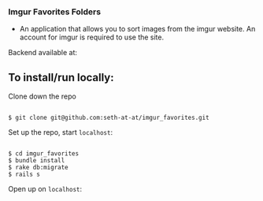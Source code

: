 ### Imgur Favorites Folders


*  An application that allows you to sort images from the imgur website. An account for imgur is required to use the site.

Backend available at:


## To install/run locally:

Clone down the repo

```shell

$ git clone git@github.com:seth-at-at/imgur_favorites.git

```

Set up the repo, start `localhost`:

```shell

$ cd imgur_favorites
$ bundle install
$ rake db:migrate
$ rails s

```

Open up on `localhost`:

```
